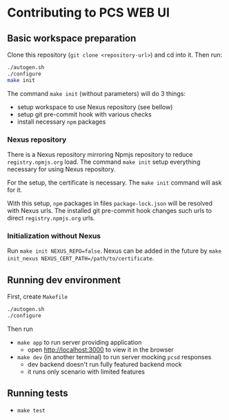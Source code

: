 # Contributing to PCS WEB UI

## Basic workspace preparation

Clone this repository (`git clone <repository-url>`) and cd into it. Then run:

```sh
./autogen.sh
./configure
make init
```

The command `make init` (without parameters) will do 3 things:
* setup workspace to use Nexus repository (see bellow)
* setup git pre-commit hook with various checks
* install necessary `npm` packages

### Nexus repository

There is a Nexus repository mirroring Npmjs repository to reduce
`registry.npmjs.org` load. The command `make init` setup everything necessary
for using Nexus repository.

For the setup, the certificate is necessary. The `make init` command will ask
for it.

With this setup, `npm` packages in files `package-lock.json` will be resolved
with Nexus urls. The installed git pre-commit hook changes such urls to direct
`registry.npmjs.org` urls.

### Initialization without Nexus

Run `make init NEXUS_REPO=false`. Nexus can be added in the future by
`make init_nexus NEXUS_CERT_PATH=/path/to/certificate`.

## Running dev environment

First, create `Makefile`
```sh
./autogen.sh
./configure
```

Then run
* `make app` to run server providing application
  - open <http://localhost:3000> to view it in the browser
* `make dev` (in another terminal) to run server mocking `pcsd` responses
  - dev backend doesn't run fully featured backend mock
  - it runs only scenario with limited features

## Running tests

* `make test`
